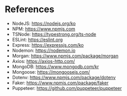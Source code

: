 # References

- NodeJS: https://nodejs.org/ko
- NPM: https://www.npmjs.com
- TSNode: https://typestrong.org/ts-node
- ESLint: https://eslint.org
- Express: https://expressjs.com/ko
- Nodemon: https://nodemon.io
- Morgan: https://www.npmjs.com/package/morgan
- Axios: https://axios-http.com/
- MongoDB: https://www.mongodb.com/kr
- Mongoose: https://mongoosejs.com/
- Dotenv: https://www.npmjs.com/package/dotenv
- Faker: https://www.npmjs.com/package/faker
- Puppeteer: https://github.com/puppeteer/puppeteer
